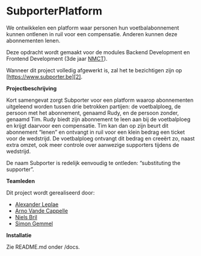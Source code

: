 # SubporterPlatform

We ontwikkelen een platform waar personen hun voetbalabonnement kunnen ontlenen in ruil voor een compensatie. Anderen kunnen deze abonnementen lenen.

Deze opdracht wordt gemaakt voor de modules Backend Development en Frontend Development (3de jaar [NMCT][1]).

Wanneer dit project volledig afgewerkt is, zal het te bezichtigen zijn op [https://www.subporter.be][2].

**Projectbeschrijving**

Kort samengevat zorgt Subporter voor een platform waarop abonnementen uitgeleend worden tussen drie betrokken partijen: de voetbalploeg, de persoon met het abonnement, genaamd Rudy, en de persoon zonder, genaamd Tim. Rudy biedt zijn abonnement te leen aan bij de voetbalploeg en krijgt daarvoor een compensatie. Tim kan dan op zijn beurt dit abonnement “lenen” en ontvangt in ruil voor een klein bedrag een ticket voor de wedstrijd. De voetbalploeg ontvangt dit bedrag en creeërt zo, naast extra omzet, ook meer controle over aanwezige supporters tijdens de wedstrijd.

De naam Subporter is redelijk eenvoudig te ontleden: “substituting the supporter”.

**Teamleden**

Dit project wordt gerealiseerd door:
* [Alexander Leplae][3]
* [Arno Vande Cappelle][4]
* [Niels Bril][5]
* [Simon Gemmel][6]

**Installatie**

Zie README.md onder /docs.

[1]: http://www.nmct.be
[2]: https://www.subporter.be
[3]: http://www.alexanderleplae.com
[4]: https://www.github.com/ArnoVDC
[5]: http://www.nielsbril.be
[6]: http://www.gemmel.be